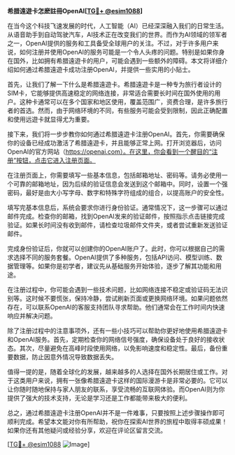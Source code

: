 **希腊遠遊卡怎麽註冊OpenAI[[TG💪+ @esim1088](https://t.me/s/esim1088)]**

在当今这个科技飞速发展的时代，人工智能（AI）已经深深融入我们的日常生活。从语音助手到自动驾驶汽车，AI技术正在改变我们的世界。而作为AI领域的领军者之一，OpenAI提供的服务和工具备受全球用户的关注。不过，对于许多用户来说，如何注册并使用OpenAI的服务可能是一个令人头疼的问题。特别是如果你身在国外，比如拥有希腊遠遊卡的用户，可能会遇到一些额外的障碍。本文将详细介绍如何通过希腊遠遊卡成功注册OpenAI，并提供一些实用的小贴士。

首先，让我们了解一下什么是希腊遠遊卡。希腊遠遊卡是一种专为旅行者设计的SIM卡，它能够提供高速稳定的网络连接，非常适合需要长时间在国外使用的用户。这种卡通常可以在多个国家和地区使用，覆盖范围广，资费合理，是许多旅行者的首选。然而，由于网络环境的不同，有些服务可能会受到限制，因此正确配置和使用远遊卡就显得尤为重要。

接下来，我们将一步步教你如何通过希腊遠遊卡注册OpenAI。首先，你需要确保你的设备已经成功激活了希腊遠遊卡，并且能够正常上网。打开浏览器后，访问OpenAI的官方网站（https://openai.com）。在这里，你会看到一个醒目的“注册”按钮，点击它进入注册页面。

在注册页面上，你需要填写一些基本信息，包括邮箱地址、密码等。请务必使用一个可靠的邮箱地址，因为后续的验证信息会发送到这个邮箱中。同时，设置一个强密码，最好是由大小写字母、数字和特殊字符组成的组合，以提高账户的安全性。

填写完基本信息后，系统会要求你进行身份验证。通常情况下，这一步骤可以通过邮件完成。检查你的邮箱，找到OpenAI发来的验证邮件，按照指示点击链接完成验证。如果长时间没有收到邮件，请检查垃圾邮件文件夹，或者尝试重新发送验证邮件。

完成身份验证后，你就可以创建你的OpenAI账户了。此时，你可以根据自己的需求选择不同的服务套餐。OpenAI提供了多种服务，包括API访问、模型训练、数据管理等。如果你是初学者，建议先从基础服务开始体验，逐步了解其功能和用途。

在注册过程中，你可能会遇到一些技术问题，比如网络连接不稳定或验证码无法识别等。这时候不要慌张，保持冷静，尝试刷新页面或更换网络环境。如果问题依然存在，可以联系OpenAI的客服支持团队寻求帮助。他们通常会在工作时间内快速响应并解决问题。

除了注册过程中的注意事项外，还有一些小技巧可以帮助你更好地使用希腊遠遊卡和OpenAI服务。首先，定期检查你的网络信号强度，确保设备处于良好的接收状态。其次，尽量避免在高峰时段使用网络，以免影响速度和稳定性。最后，备份重要数据，防止因意外情况导致数据丢失。

值得一提的是，随着全球化的发展，越来越多的人选择在国外长期居住或工作。对于这类用户来说，拥有一张像希腊遠遊卡这样的国际漫游卡是非常必要的。它可以让你随时随地保持与家人朋友的联系，享受流畅的互联网体验。而OpenAI则为你提供了强大的技术支持，无论是学习还是工作都能带来极大的便利。

总之，通过希腊遠遊卡注册OpenAI并不是一件难事，只要按照上述步骤操作即可顺利完成。希望本文能对你有所帮助，祝你在探索AI世界的旅程中取得丰硕成果！如果你还有其他疑问或经验分享，欢迎在评论区留言交流。

[[TG💪+ @esim1088](https://t.me/s/esim1088) ![Image](https://i.postimg.cc/4NQfJmqS/Snipaste-2025-05-13-00-14-12.png)]